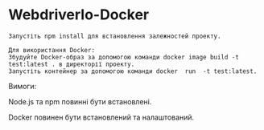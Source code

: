# WebdriverIo-Docker
```
Запустіть npm install для встановлення залежностей проекту.

Для використання Docker:
Збудуйте Docker-образ за допомогою команди docker image build -t test:latest . в директорії проекту.
Запустіть контейнер за допомогою команди docker  run  -t test:latest.

```
Вимоги:

Node.js та npm повинні бути встановлені.

Docker повинен бути встановлений та налаштований.
